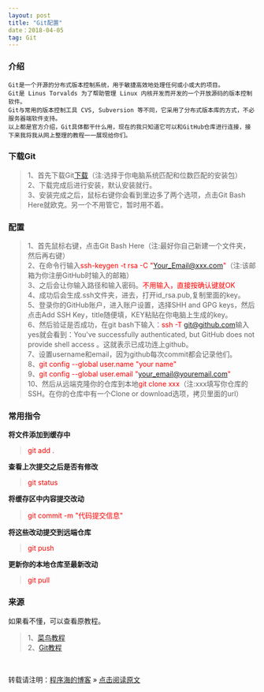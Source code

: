```yaml
---
layout: post
title: "Git配置"
date：2018-04-05
tag: Git
---
```

### 介绍
	
	Git是一个开源的分布式版本控制系统，用于敏捷高效地处理任何或小或大的项目。  
	Git是 Linus Torvalds 为了帮助管理 Linux 内核开发而开发的一个开放源码的版本控制软件。  
	Git与常用的版本控制工具 CVS, Subversion 等不同，它采用了分布式版本库的方式，不必服务器端软件支持。
	以上都是官方介绍，Git具体都干什么用，现在的我只知道它可以和GitHub仓库进行连接，接下来我将我从网上整理的教程一一展现给你们。
	
### 下载Git

> 1、首先下载Git[下载](https://git-scm.com/download/win)（注:选择于你电脑系统匹配和位数匹配的安装包）  
> 2、下载完成后进行安装，默认安装就行。  
> 3、安装完成之后，鼠标右键你会看到里边多了两个选项，点击Git Bash Here就欧克。另一个不用管它，暂时用不着。

### 配置

> 1、首先鼠标右键，点击Git Bash Here（注:最好你自己新建一个文件夹，然后再右键）  
> 2、在命令行输入<font color="#FF0000">ssh-keygen -t rsa -C "Your_Email@xxx.com"</font>（注:该邮箱为你注册GitHub时输入的邮箱）  
> 3、之后会让你输入路径和输入密码。<font color="#FF0000">不用输入，直接按确认键就OK</font>  
> 4、成功后会生成.ssh文件夹，进去，打开id_rsa.pub,复制里面的key。  
> 5、登录你的GitHub账户，进入账户设置，选择SHH and GPG keys，然后点击Add SSH Key，title随便填，KEY粘贴在你电脑上生成的key。  
> 6、然后验证是否成功，在git bash下输入：<font color="#FF0000">ssh -T git@github.com</font>输入yes就会看到：You've successfully authenticated, but GitHub does not provide shell access 。这就表示已成功连上github。  
> 7、设置username和email，因为github每次commit都会记录他们。  
> 8、<font color="#FF0000">git config --global user.name "your name"</font>  
> 9、<font color="#FF0000">git config --global user.email "your_email@youremail.com"</font>  
> 10、然后从远端克隆你的仓库到本地<font color="#FF0000">git clone xxx</font>（注:xxx填写你仓库的SSH。在你的仓库中有一个Clone or download选项，拷贝里面的url）

### 常用指令

**将文件添加到缓存中** 
 
> <font color="#FF0000">git add .</font>  

**查看上次提交之后是否有修改**
  
> <font color="#FF0000">git status</font>  

**将缓存区中内容提交改动**  

> <font color="#FF0000">git commit -m "代码提交信息"</font>
  
**将这些改动提交到远端仓库**
  
> <font color="#FF0000">git push</font>  

**更新你的本地仓库至最新改动** 
 
> <font color="#FF0000">git pull</font>

### 来源

如果看不懂，可以查看原教程。  
> 1、[菜鸟教程](http://www.runoob.com/w3cnote/git-guide.html)  
> 2、[Git教程](http://www.runoob.com/git/git-tutorial.html)

<br>

转载请注明：[程序海的博客](https://www.shendonghai.com) » [点击阅读原文](https://www.shendonghai.com/2018/04/2018-04-05-Git%E9%85%8D%E7%BD%AE/) 